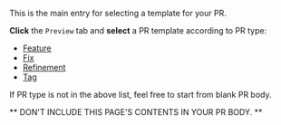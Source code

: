 This is the main entry for selecting a template for your PR.

**Click** the `Preview` tab and **select** a PR template according to PR type:

- [Feature](?expand=1&template=feature.md)
- [Fix](?expand=1&template=fix.md)
- [Refinement](?expand=1&template=refinement.md)
- [Tag](?expand=1&template=tag.md)

If PR type is not in the above list, feel free to start from blank PR body.

** DON'T INCLUDE THIS PAGE'S CONTENTS IN YOUR PR BODY. **
